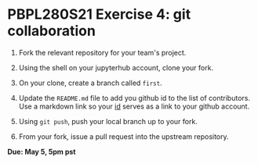 # PBPL280S21 Exercise 4: git collaboration 


1. Fork the relevant repository for your team's project.

2. Using the shell on your jupyterhub account, clone your fork.
   
4. On your clone, create a branch called `first`.

5. Update the `README.md` file to add you github id to the list of contributors. Use a markdown link so your [id](https://github.com/sjsrey) serves as a link to your github account.

6. Using `git push`,  push your local branch up to your fork.

7. From your fork, issue a pull request into the upstream repository.

**Due: May 5, 5pm pst**
